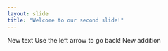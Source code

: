 ```yaml
---
layout: slide
title: "Welcome to our second slide!"
---
```

New text
Use the left arrow to go back!
New addition
